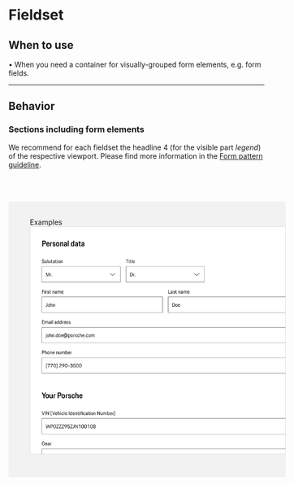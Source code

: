 # Fieldset

## When to use
  • When you need a container for visually-grouped form elements, e.g. form fields.

---

## Behavior

### Sections including form elements
We recommend for each fieldset the headline 4 (for the visible part *legend*) of the respective viewport.
Please find more information in the [Form pattern guideline](/patterns/forms).

<div style="background:#F2F2F2; width:100%; margin-top: 64px; padding-top: 32px; padding-left: 42px; padding-bottom: 42px;">
    <p-headline variant="headline-3" tag="h3" style="margin-bottom: 24px;">Examples</p-headline>
    <img src="./assets/fieldset-examples.png" alt="Examples for fieldset" />
</div>
